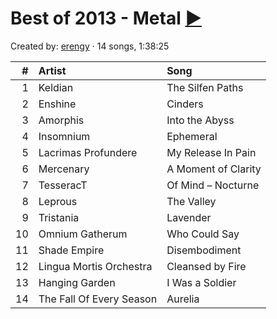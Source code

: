 # Best of 2013 - Metal [:arrow_forward:](http://open.spotify.com/user/erengy/playlist/5bI0Xbc2Dj9WrcmMHcDRE8)

Created by: [erengy](http://open.spotify.com/user/erengy) · 14 songs, 1:38:25

&#35;|Artist|Song
----:|:-----|:---
1|Keldian|The Silfen Paths
2|Enshine|Cinders
3|Amorphis|Into the Abyss
4|Insomnium|Ephemeral
5|Lacrimas Profundere|My Release In Pain
6|Mercenary|A Moment of Clarity
7|TesseracT|Of Mind – Nocturne
8|Leprous|The Valley
9|Tristania|Lavender
10|Omnium Gatherum|Who Could Say
11|Shade Empire|Disembodiment
12|Lingua Mortis Orchestra|Cleansed by Fire
13|Hanging Garden|I Was a Soldier
14|The Fall Of Every Season|Aurelia
